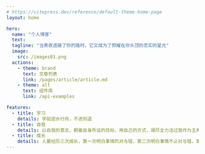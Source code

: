 ```yaml
---
# https://vitepress.dev/reference/default-theme-home-page
layout: home

hero:
  name: "个人博客"
  text:
  tagline: "当黑夜遮蔽了你的路时，它又成为了照耀在你头顶的忠实的星光"
  image:
    src: /images01.png
  actions:
    - theme: brand
      text: 文章列表
      link: /pages/article/article.md
    - theme: alt
      text: 组件库
      link: /api-examples

features:
  - title: 学习
    details: 学如逆水行舟，不进则退
  - title: 自我
    details: 以自我的意志，朝着自身所设的目标，用自己的方式，竭尽全力活过我作为主角的一生。
  - title: 成长
    details: 人要经历三次成长，第一次明白事情的对与错，第二次明白事情不止对与错，第三次明白有些事情没有对错后仍坚定做自己相信的事情，并为之负起责任。
---
```

